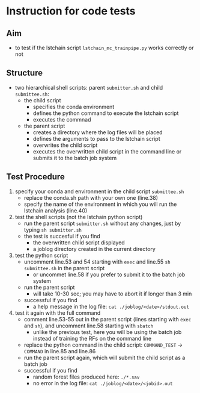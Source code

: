 # Instruction for code tests

## Aim
- to test if the lstchain script `lstchain_mc_trainpipe.py` works correctly or not

## Structure
- two hierarchical shell scripts: parent `submitter.sh` and child `submittee.sh`:
	- the child script 
		- specifies the conda environment
		- defines the python command to execute the lstchain script
		- executes the commnad
	- the parent script 
	  	- creates a directory where the log files will be placed 
		- defines the arguments to pass to the lstchain script
		- overwrites the child script
		- executes the overwritten child script in the command line or submits it to the batch job system
 
## Test Procedure
1. specify your conda and environment in the child script `submittee.sh`
	- replace the conda.sh path with your own one (line.38)
	- specify the name of the environment in which you will run the lstchain analysis (line.40)
2. test the shell scripts (not the lstchain python script)
	- run the parent script `submitter.sh` without any changes, just by typing `sh submitter.sh`
	- the test is succesful if you find
		- the overwritten child script displayed
		- a joblog directory created in the current directory
3. test the python script
	- uncomment line.53 and 54 starting with `exec` and line.55 `sh submittee.sh` in the parent script
		- or uncommet line.58 if you prefer to submit it to the batch job system 
	- run the parent script
		- will take 10-30 sec; you may have to abort it if longer than 3 min
	- successful if you find
		- a help message in the log file: `cat ./joblog/<date>/stdout.out`
5. test it again with the full command
	- comment line.53-55 out in the parent script (lines starting with `exec` and `sh`), and uncomment line.58 starting with `sbatch`
		- unlike the previous test, here you will be using the batch job instead of training the RFs on the command line
	- replace the python command in the child script: `COMMAND_TEST` &rarr; `COMMAND` in line.85 and line.86
	- run the parent script again, which will submit the child script as a batch job
	- successful if you find
		- random forest files produced here: `./*.sav`
		- no error in the log file: `cat ./joblog/<date>/<jobid>.out`
